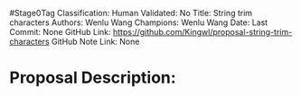 #Stage0Tag
Classification:
Human Validated: No
Title: String trim characters
Authors: Wenlu Wang
Champions: Wenlu Wang
Date: 
Last Commit: None
GitHub Link: https://github.com/Kingwl/proposal-string-trim-characters
GitHub Note Link: None

# Proposal Description:
